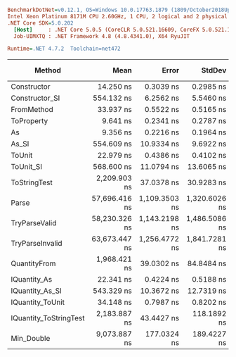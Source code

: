 ``` ini

BenchmarkDotNet=v0.12.1, OS=Windows 10.0.17763.1879 (1809/October2018Update/Redstone5)
Intel Xeon Platinum 8171M CPU 2.60GHz, 1 CPU, 2 logical and 2 physical cores
.NET Core SDK=5.0.202
  [Host]     : .NET Core 5.0.5 (CoreCLR 5.0.521.16609, CoreFX 5.0.521.16609), X64 RyuJIT
  Job-UIMXTQ : .NET Framework 4.8 (4.8.4341.0), X64 RyuJIT

Runtime=.NET 4.7.2  Toolchain=net472  

```
|                 Method |          Mean |         Error |        StdDev |        Median |  Gen 0 |  Gen 1 | Gen 2 | Allocated |
|----------------------- |--------------:|--------------:|--------------:|--------------:|-------:|-------:|------:|----------:|
|            Constructor |     14.250 ns |     0.3039 ns |     0.2985 ns |     14.214 ns |      - |      - |     - |         - |
|         Constructor_SI |    554.132 ns |     6.2562 ns |     5.5460 ns |    552.731 ns | 0.0296 |      - |     - |     201 B |
|             FromMethod |     33.937 ns |     0.5522 ns |     0.5165 ns |     34.032 ns |      - |      - |     - |         - |
|             ToProperty |      9.641 ns |     0.2341 ns |     0.2787 ns |      9.624 ns |      - |      - |     - |         - |
|                     As |      9.356 ns |     0.2216 ns |     0.1964 ns |      9.404 ns |      - |      - |     - |         - |
|                  As_SI |    554.609 ns |    10.9334 ns |     9.6922 ns |    554.064 ns | 0.0296 |      - |     - |     201 B |
|                 ToUnit |     22.979 ns |     0.4386 ns |     0.4102 ns |     22.950 ns |      - |      - |     - |         - |
|              ToUnit_SI |    568.600 ns |    11.0794 ns |    13.6065 ns |    569.678 ns | 0.0296 |      - |     - |     201 B |
|           ToStringTest |  2,209.903 ns |    37.0378 ns |    30.9283 ns |  2,205.890 ns | 0.1869 |      - |     - |    1244 B |
|                  Parse | 57,696.416 ns | 1,109.3503 ns | 1,320.6026 ns | 57,690.796 ns | 8.4839 | 0.3052 |     - |   54376 B |
|          TryParseValid | 58,230.326 ns | 1,143.2198 ns | 1,486.5086 ns | 57,955.484 ns | 8.4839 | 0.3052 |     - |   54352 B |
|        TryParseInvalid | 63,673.447 ns | 1,256.4772 ns | 1,841.7281 ns | 63,670.447 ns | 8.3008 | 0.2441 |     - |   53896 B |
|           QuantityFrom |  1,968.421 ns |    39.0302 ns |    84.8484 ns |  2,000.000 ns |      - |      - |     - |    8192 B |
|           IQuantity_As |     22.341 ns |     0.4224 ns |     0.5188 ns |     22.320 ns | 0.0038 |      - |     - |      24 B |
|        IQuantity_As_SI |    543.329 ns |    10.3672 ns |    12.7319 ns |    541.545 ns | 0.0296 |      - |     - |     201 B |
|       IQuantity_ToUnit |     34.148 ns |     0.7987 ns |     0.8202 ns |     34.217 ns | 0.0088 |      - |     - |      56 B |
| IQuantity_ToStringTest |  2,183.887 ns |    43.4427 ns |   118.1892 ns |  2,164.644 ns | 0.1869 |      - |     - |    1244 B |
|             Min_Double |  9,073.887 ns |   177.0324 ns |   189.4227 ns |  9,055.631 ns |      - |      - |     - |         - |
